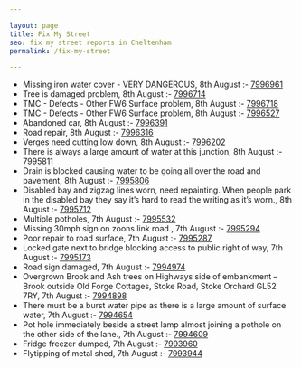 ```yaml
---

layout: page
title: Fix My Street
seo: fix my street reports in Cheltenham
permalink: /fix-my-street

---
```


<!-- fix_marker starts -->

- Missing iron water cover - VERY DANGEROUS, 8th August :- [7996961](https://www.fixmystreet.com/report/7996961)
- Tree is damaged problem, 8th August :- [7996714](https://www.fixmystreet.com/report/7996714)
- TMC - Defects - Other FW6  Surface problem, 8th August :- [7996718](https://www.fixmystreet.com/report/7996718)
- TMC - Defects - Other FW6  Surface problem, 8th August :- [7996527](https://www.fixmystreet.com/report/7996527)
- Abandoned car, 8th August :- [7996391](https://www.fixmystreet.com/report/7996391)
- Road repair, 8th August :- [7996316](https://www.fixmystreet.com/report/7996316)
- Verges need cutting low down, 8th August :- [7996202](https://www.fixmystreet.com/report/7996202)
- There is always a large amount of water at this junction, 8th August :- [7995811](https://www.fixmystreet.com/report/7995811)
- Drain is blocked causing water to be going all over the road and pavement, 8th August :- [7995806](https://www.fixmystreet.com/report/7995806)
- Disabled bay and zigzag lines worn, need repainting. When people park in the disabled bay they say it’s hard to read the writing as it’s worn., 8th August :- [7995712](https://www.fixmystreet.com/report/7995712)
- Multiple potholes, 7th August :- [7995532](https://www.fixmystreet.com/report/7995532)
- Missing 30mph sign on zoons link road., 7th August :- [7995294](https://www.fixmystreet.com/report/7995294)
- Poor repair to road surface, 7th August :- [7995287](https://www.fixmystreet.com/report/7995287)
- Locked gate next to bridge blocking access to public right of way, 7th August :- [7995173](https://www.fixmystreet.com/report/7995173)
- Road sign damaged, 7th August :- [7994974](https://www.fixmystreet.com/report/7994974)
- Overgrown Brook and Ash trees on Highways side of embankment – Brook outside Old Forge Cottages, Stoke Road, Stoke Orchard GL52 7RY, 7th August :- [7994898](https://www.fixmystreet.com/report/7994898)
- There must be a burst water pipe as there is a large amount of surface water, 7th August :- [7994654](https://www.fixmystreet.com/report/7994654)
- Pot hole immediately beside a street lamp almost joining a pothole on the other side of the lane., 7th August :- [7994609](https://www.fixmystreet.com/report/7994609)
- Fridge freezer dumped, 7th August :- [7993960](https://www.fixmystreet.com/report/7993960)
- Flytipping of metal shed, 7th August :- [7993944](https://www.fixmystreet.com/report/7993944)

<!-- fix_marker ends -->
